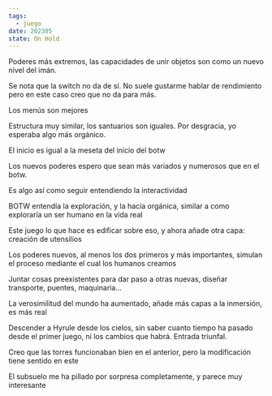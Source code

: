 ```yaml
---
tags:
  - juego
date: 202305
state: On Hold
---
```


Poderes más extremos, las capacidades de unir objetos son como un nuevo nivel del imán.

  

Se nota que la switch no da de sí. No suele gustarme hablar de rendimiento pero en este caso creo que no da para más.

  

Los menús son mejores

  

Estructura muy similar, los santuarios son iguales. Por desgracia, yo esperaba algo más orgánico.

  

El inicio es igual a la meseta del inicio del botw

  

Los nuevos poderes espero que sean más variados y numerosos que en el botw.

  

Es algo así como seguir entendiendo la interactividad

  

BOTW entendía la exploración, y la hacía orgánica, similar a como exploraría un ser humano en la vida real

  

Este juego lo que hace es edificar sobre eso, y ahora añade otra capa: creación de utensilios

  

Los poderes nuevos, al menos los dos primeros y más importantes, simulan el proceso mediante el cual los humanos creamos

  

Juntar cosas preexistentes para dar paso a otras nuevas, diseñar transporte, puentes, maquinaria...

  

La verosimilitud del mundo ha aumentado, añade más capas a la inmersión, es más real

  

Descender a Hyrule desde los cielos, sin saber cuanto tiempo ha pasado desde el primer juego, ni los cambios que habrá. Entrada triunfal.

  

Creo que las torres funcionaban bien en el anterior, pero la modificación tiene sentido en este

  

El subsuelo me ha pillado por sorpresa completamente, y parece muy interesante